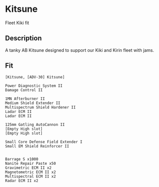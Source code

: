 # Kitsune

Fleet Kiki fit

## Description

A tanky AB Kitsune designed to support our Kiki and Kirin fleet with jams.

## Fit
```
[Kitsune, [ADV-30] Kitsune]

Power Diagnostic System II
Damage Control II

1MN Afterburner II
Medium Shield Extender II
Multispectrum Shield Hardener II
Ladar ECM II
Ladar ECM II

125mm Gatling AutoCannon II
[Empty High slot]
[Empty High slot]

Small Core Defense Field Extender I
Small EM Shield Reinforcer II


Barrage S x1000
Nanite Repair Paste x50
Gravimetric ECM II x2
Magnetometric ECM II x2
Multispectral ECM II x2
Radar ECM II x2
```
